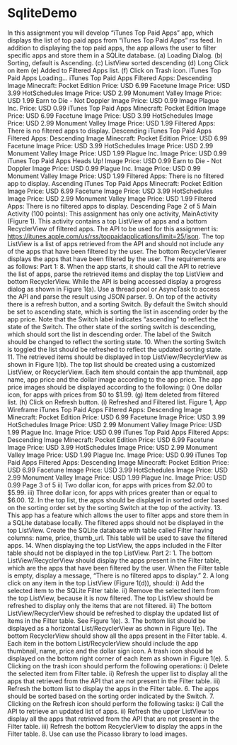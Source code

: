 # SqliteDemo
In this assignment you will develop “iTunes Top Paid Apps” app, which displays the list of top paid apps from “iTunes Top Paid Apps” rss feed. In addition to displaying the top paid apps, the app allows the user to filter specific apps and store them in a SQLite database. (a) Loading Dialog. (b) Sorting, default is Ascending. (c) ListView sorted descending (d) Long Click on item (e) Added to Filtered Apps list. (f) Click on Trash icon. iTunes Top Paid Apps Loading... iTunes Top Paid Apps Filtered Apps: Descending Image Minecraft: Pocket Edition Price: USD 6.99 Facetune Image Price: USD 3.99 HotSchedules Image Price: USD 2.99 Monument Valley Image Price: USD 1.99 Earn to Die - Not Doppler Image Price: USD 0.99 Image Plague Inc. Price: USD 0.99 iTunes Top Paid Apps Minecraft: Pocket Edition Image Price: USD 6.99 Facetune Image Price: USD 3.99 HotSchedules Image Price: USD 2.99 Monument Valley Image Price: USD 1.99 Filtered Apps: There is no filtered apps to display. Descending iTunes Top Paid Apps Filtered Apps: Descending Image Minecraft: Pocket Edition Price: USD 6.99 Facetune Image Price: USD 3.99 HotSchedules Image Price: USD 2.99 Monument Valley Image Price: USD 1.99 Plague Inc. Image Price: USD 0.99 iTunes Top Paid Apps Heads Up! Image Price: USD 0.99 Earn to Die - Not Doppler Image Price: USD 0.99 Plague Inc. Image Price: USD 0.99 Monument Valley Image Price: USD 1.99 Filtered Apps: There is no filtered app to display. Ascending iTunes Top Paid Apps Minecraft: Pocket Edition Image Price: USD 6.99 Facetune Image Price: USD 3.99 HotSchedules Image Price: USD 2.99 Monument Valley Image Price: USD 1.99 Filtered Apps: There is no filtered apps to display. Descending Page 2 of 5 Main Activity (100 points): This assignment has only one activity, MainActivity (Figure 1). This activity contains a top ListView of apps and a bottom RecyclerView of filtered apps. The API to be used for this assignment is: https://itunes.apple.com/us/rss/toppaidapplications/limit=25/json. The top ListView is a list of apps retrieved from the API and should not include any of the apps that have been filtered by the user. The bottom RecyclerViewer displays the apps that have been filtered by the user. The requirements are as follows: Part 1: 8. When the app starts, it should call the API to retrieve the list of apps, parse the retrieved items and display the top ListView and bottom RecyclerView. While the API is being accessed display a progress dialog as shown in Figure 1(a). Use a thread pool or AsyncTask to access the API and parse the result using JSON parser. 9. On top of the activity there is a refresh button, and a sorting Switch. By default the Switch should be set to ascending state, which is sorting the list in ascending order by the app price. Note that the Switch label indicates “ascending” to reflect the state of the Switch. The other state of the sorting switch is descending, which should sort the list in descending order. The label of the Switch should be changed to reflect the sorting state. 10. When the sorting Switch is toggled the list should be refreshed to reflect the updated sorting state. 11. The retrieved items should be displayed in top ListView/RecyclerView as shown in Figure 1(b). The top list should be created using a customized ListView, or RecyclerView. Each item should contain the app thumbnail, app name, app price and the dollar image according to the app price. The app price images should be displayed according to the following: i) One dollar icon, for apps with prices from $0 to $1.99. (g) Item deleted from filtered list. (h) Click on Refresh button. (i) Refreshed and Filtered list. Figure 1, App Wireframe iTunes Top Paid Apps Filtered Apps: Descending Image Minecraft: Pocket Edition Price: USD 6.99 Facetune Image Price: USD 3.99 HotSchedules Image Price: USD 2.99 Monument Valley Image Price: USD 1.99 Plague Inc. Image Price: USD 0.99 iTunes Top Paid Apps Filtered Apps: Descending Image Minecraft: Pocket Edition Price: USD 6.99 Facetune Image Price: USD 3.99 HotSchedules Image Price: USD 2.99 Monument Valley Image Price: USD 1.99 Plague Inc. Image Price: USD 0.99 iTunes Top Paid Apps Filtered Apps: Descending Image Minecraft: Pocket Edition Price: USD 6.99 Facetune Image Price: USD 3.99 HotSchedules Image Price: USD 2.99 Monument Valley Image Price: USD 1.99 Plague Inc. Image Price: USD 0.99 Page 3 of 5 ii) Two dollar icon, for apps with prices from $2.00 to $5.99. iii) Three dollar icon, for apps with prices greater than or equal to $6.00. 12. In the top list, the apps should be displayed in sorted order based on the sorting order set by the sorting Switch at the top of the activity. 13. This app has a feature which allows the user to filter apps and store them in a SQLite database locally. The filtered apps should not be displayed in the top ListView. Create the SQLite database with table called Filter having columns: name, price, thumb_url. This table will be used to save the filtered apps. 14. When displaying the top ListView, the apps included in the Filter table should not be displayed in the top ListView. Part 2: 1. The bottom ListView/RecyclerView should display the apps present in the Filter table, which are the apps that have been filtered by the user. When the Filter table is empty, display a message, “There is no filtered apps to display.” 2. A long click on any item in the top ListView (Figure 1(d)), should: i) Add the selected item to the SQLite Filter table. ii) Remove the selected item from the top ListView, because it is now filtered. The top ListView should be refreshed to display only the items that are not filtered. iii) The bottom ListView/RecyclerView should be refreshed to display the updated list of items in the Filter table. See Figure 1(e). 3. The bottom list should be displayed as a horizontal List/RecyclerView as shown in Figure 1(e). The bottom RecyclerView should show all the apps present in the Filter table. 4. Each item in the bottom List/RecyclerView should include the app thumbnail, name, price and the dollar sign icon. A trash icon should be displayed on the bottom right corner of each item as shown in Figure 1(e). 5. Clicking on the trash icon should perform the following operations: i) Delete the selected item from Filter table. ii) Refresh the upper list to display all the apps that retrieved from the API that are not present in the Filter table. iii) Refresh the bottom list to display the apps in the Filter table. 6. The apps should be sorted based on the sorting order indicated by the Switch. 7. Clicking on the Refresh icon should perform the following tasks: i) Call the API to retrieve an updated list of apps. ii) Refresh the upper ListView to display all the apps that retrieved from the API that are not present in the Filter table. iii) Refresh the bottom RecyclerView to display the apps in the Filter table. 8. Use can use the Picasso library to load images. 
